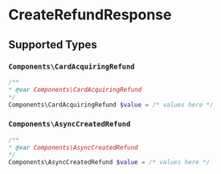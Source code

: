 # CreateRefundResponse


## Supported Types

### `Components\CardAcquiringRefund`

```php
/**
* @var Components\CardAcquiringRefund
*/
Components\CardAcquiringRefund $value = /* values here */
```

### `Components\AsyncCreatedRefund`

```php
/**
* @var Components\AsyncCreatedRefund
*/
Components\AsyncCreatedRefund $value = /* values here */
```

